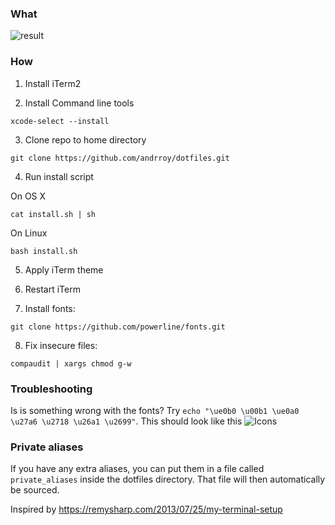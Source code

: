 ### What

![result](http://i.imgur.com/FAgPZ6N.png)

### How

1. Install iTerm2

2. Install Command line tools

```xcode-select --install```

3. Clone repo to home directory

```git clone https://github.com/andrroy/dotfiles.git```

4. Run install script

On OS X

```cat install.sh | sh```

On Linux

```bash install.sh```

5. Apply iTerm theme

6. Restart iTerm

7. Install fonts:

```git clone https://github.com/powerline/fonts.git```

8. Fix insecure files:

```compaudit | xargs chmod g-w```


### Troubleshooting

Is is something wrong with the fonts? Try `echo "\ue0b0 \u00b1 \ue0a0 \u27a6 \u2718 \u26a1 \u2699"`. This should look like this ![Icons](./characters.png)


### Private aliases
If you have any extra aliases, you can put them in a file called ```private_aliases``` inside the dotfiles directory. That file will then automatically be sourced.  

Inspired by https://remysharp.com/2013/07/25/my-terminal-setup